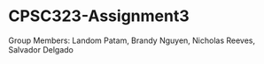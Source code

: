 # CPSC323-Assignment3
Group Members: Landom Patam, Brandy Nguyen, Nicholas Reeves, Salvador Delgado
